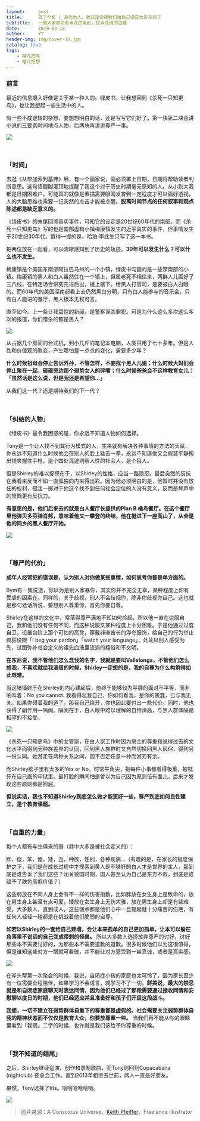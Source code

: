 ```yaml
---
layout:     post
title:      观了个影 | 身而为人，我还是觉得我们给自己设定太多东西了
subtitle:   一部大家都说有点浅的电影，挖点浅浅的道理
date:       2019-03-18
author:     YY
header-img: img/cover-18.jpg
catalog: true
tags:
    - 瞎几把写
    - 瞎几把想
---
```

### 前言

最近的信息摄入好像是关于某一种人的。绿皮书，让我想回到《杀死一只知更鸟》，也让我想起一些生活中的人。

有一些不成逻辑的杂想，要想想明白的话，还是写写它们好了。第一块第二块会讲小说的三要素时间地点人物，后两块再讲讲尊严一事。

![](https://ws2.sinaimg.cn/large/006tKfTcgy1g1740x9rf1j30u00u0b2b.jpg)

<br/>

### 「时间」

去逛《从毕加索到基弗》展，有一个画家说，画必须署上日期，日期将帮助读者判断意思。这句话醍醐灌顶地提醒了我这个对于历史时期毫无感知的人。从小到大我都是日期困难户，可能真的就像是素描需要眼睛发育到一定程度才可以画好透视，人的大脑思维也需要一记突然的点击才能被点醒。**脱离时间节点的任何叙事和观点陈述都是缺乏意义的。**

《绿皮书》的末尾回溯真实事件，可知它的设定是20世纪60年代的南部。而《杀死一只知更鸟》写的也是南部虚构小镇梅康镇发生的近乎真实的事件，但事情发生于20世纪30年代。值得一提的是，哈珀·李此生只写了这一本书。

把两位放在一起看，可以清晰感知到了历史的轨迹。**30年可以发生什么？可以什么也不发生。**

梅康镇是个美国东南部阿拉巴马州的一个小镇，绿皮书勾画的是一些深南部的小镇。梅康镇的黑人和白人虽然住在一个镇上，但属老死不相往来，两群人儿画好了三八线，在特定场合讲究先进后出，楼上楼下。给黑人打官司，是要被白人白眼的。而60年代的美国深南部看上去仍然黑白分明，只有白人能参与的音乐会，只有白人能进的餐厅，黑人根本无权可言。

直至如今。上一条让我震惊的新闻，是警察误杀罪犯。可是为什么这么多次这么多次的报道，你们错杀的都是黑人？

![](https://ws4.sinaimg.cn/large/006tKfTcgy1g1740gj4c3j30u00u04qr.jpg)

从占据几个房间的台式机，到小几斤的笔记本电脑，人类只用了七十多年。但是人性和价值观的改变，产生哪怕是一点点的变化，需要多少年？

**什么时候祖母会停止告诉外孙，不管怎样，不要找个黑人儿媳；什么时候大妈们会停止聚在一起，砸砸旁边那个弱势女人的碎嘴；什么时候爸爸会不这样教育女儿：「虽然话是这么说，但是我还是希望你…」**

从我们这一代？还是期待我们的下一代？

<br/>

### 「纠结的人物」


《绿皮书》最令我困惑的是，你永远不知道人物如何选择。

Tony是一个让人找不到其行为模式的人，生来就有解决各种事情的方法的天赋，你永远不知道什么时候他会在别人的脸上猛击一拳，永远不知道他又会假装平静掏出钱夹握住手枪，是个四处混迹洞察人性的社会人，是个狠人。

但是Shirley的难以捉摸在于，以Shirley的性格，应当一路隐忍。最后突然的反抗在我看来反而不如一直孤独向内来得出彩。因为他必须明白的是，他暂时并没有放任的权利，孤注一掷对于他这个找不到任何社会定位的人没有意义，反而是琴声中的愤慨更有反抗力。

**有意思的是，他们后来去的就是白人餐厅长提供的Plan B 橘鸟餐厅。在这个餐厅里他弹贝多芬弹肖邦，意味着他又一攀登的终结，他在挺进下一座高山了，从全是他的同乡的黑人餐厅开始。**

![](https://ws4.sinaimg.cn/large/006tKfTcgy1g1740m4ynuj30u00u01l0.jpg)

<br/>

### 「尊严的代价」

**成年人经常犯的错误是，认为别人对你做某些事情，如何思考你都是单方面的。**

Bym有一集说道，你以为是别人家暴你，其实你并不完全无辜，某种程度上你有受虐的因素在。同样的，关乎歧视，别人不会歧视你，除非你歧视你自己。这也就是那句老话所说，要想别人尊重你，首先你要自尊。

Shirley在这样的文化中，常落得尊严满地不知如何捡起，所以他一直在说服自己，我和他们没有任何不同，而这种说服又某种程度上十分困难。于是他通过过度自卫，设置台阶上那个可怕的高凳，穿戴非洲酋长的浮夸服饰，给自己的行为举止疯狂设限「I beg your pardon」「watch your language」，处处以别人感受为先，试图弥补社会定义的祖先血液里流淌的粗俗和不文明。

**在东尼说，我不管他们怎么念我的名字，我就是要叫Vallelonga，不管他们怎么想我，不喜欢就给我滚蛋的时候，Shirley一定想的是，我的自尊为什么构筑得如此艰难。**

当这堵墙终于在Shirley的内心建起后，他终于能够较为平静的面对不平等，而非吼叫着：No you cannot. 我看得起我自己，你如何看我，是你的愚蠢，已与我无关。如果你碍着我的道了，那我自己绕开，你也因此要付出一些代价。同时，他也获得了副作用—隔阂。隔阂在于，白人眼中难以理解的自恃清高，与黑人群体隔路相望的不接受。

![](https://ws1.sinaimg.cn/large/006tKfTcgy1g1740quss8j30u00u0kjn.jpg)

《杀死一只知更鸟》中的女管家，在白人家工作时因为房主的尊重和说得过去的文化水平而得到无种族差异的认同，回到黑人族群时又自然切换回黑人风俗，得到另一份认同。她游走在两种关系之间，因不否定任意一种而游刃有余。

而Shirley脑子里有太多的Yes or No，时常牛角尖，把每件小事都看得极重，被框死在自己画的牢狱里。最打脸的瞬间怕是曾以为自己因为原则倍有面儿，后来才发现这些原则都是狗屁。

**但说实话，我也不知道Shirley到底怎么做才能更好一些，尊严到底如何良性建立，是个教育课题。**

<br/>

### 「自重的力量」

每个人都有与生俱来的弱（其中大多是被社会定义的）：

胖，瘦，笨，傻，矮，丑，种族，性别，各种疾病…（有趣的是，在家长的极度保护之下，我们是在成长过程中才摸索到黄人是不够好的白人才是世界的主人，那到底是谁告诉了我们这些？闭关锁国时期，国人甚至认为自己是东方不败，到底是谁赋予了肤色高低价值？）

这些弱放在不同人身上会有不一样的伤害指数，比如胖放在女生身上是致命的，放在男生身上甚至有点可爱，矮放在女生身上无伤大雅，放在男生身上却是有些难受。大多数人，直到成人，这些弱点都是他们心中一旦提起就十分痛苦的伤疤，有任何人轻轻一碰都是在挑战着他们脆弱的自尊。

**如若以Shirley的一套给自己建墙，会让本来孤单的自己更加孤单，让本可以躲在角落里不说话的自己变成带刺的怪兽。** 所以大多数人选择放弃尊严的讨好，讨好那些本不需要讨好的，为那些本不需要道歉的道歉。很多时候他们以为这很值得，但是谁知这些对方一眼就可看破，并不能让对方感受到一丝真诚，或者是真实感。

![](https://ws2.sinaimg.cn/large/006tKfTcgy1g1740x9rf1j30u00u0b2b.jpg)

在斧头帮第一次聚会的时候，我说，自闭症小孩的家庭也太可怜了，因为家长至少有一位需要全程陪伴，如果学习不会语言，就学习不了一切。**鲜美说，最大的禁忌就是和自闭症家庭聊天时表达同情，因为他们已经过了那段需要通过接收同情和安慰聊以度日的时期，他们已经适应并且准备好和孩子们开启这段战斗。**

**我想，一切不建立在弱势群体自重下的尊重都是虚假的。社会需要关注弱势群体自我的精神状态而不仅仅是教育大众，你要放尊重一些。** 当我们再不能从你的眼睛里看到「我弱」二字的时候，也许就是我们该给予你尊重的时候。

<br/>

### 「我不知道的结尾」

之后，Shirley继续巡演、创作和录制歌曲，而Tony则回到Copacabana (nightclub) 夜总会工作。直到2013年相继去世前，两人一直是好朋友。

果然，Tony选择了tits。哈哈哈哈哈哈。

![](https://ws1.sinaimg.cn/large/006tKfTcgy1g1740c5pw3j30u010fb2b.jpg)

>图片来源：A Conscious Universe，[Keith Pfeiffer](www.keith-pfeiffer.com)，Freelance Illustrator

<div id="gitmentContainer"></div>
<link rel="stylesheet" href="https://imsun.github.io/gitment/style/default.css">
<script src="https://imsun.github.io/gitment/dist/gitment.browser.js"></script>
<script>
var gitment = new Gitment({
    owner: 'cannotellwhy',
    repo: '_posts',
    oauth: {
        client_id: 'a8effdbf099fa349f0f8',
        client_secret: '8ac5e16c60bcc590813b2b1a5775a105753eba8b',
    },
});
gitment.render('gitmentContainer');
</script>

